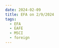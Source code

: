 ```yaml
---
date: 2024-02-09
title: EFA on 2/9/2024
tags: 
  - EFA
  - EAFE
  - MSCI
  - foreign
---
```

<div class="post">
<snapshot-grid 
    :reports="['2024/02/08/CTA/EFA', '2024/02/09/CTA/EFA', '2024/02/09/MTP/EFA']"
    chart="2024/02/09/Chart/EFA"
/>
<p>

</p>
<p>

</p>
</div>